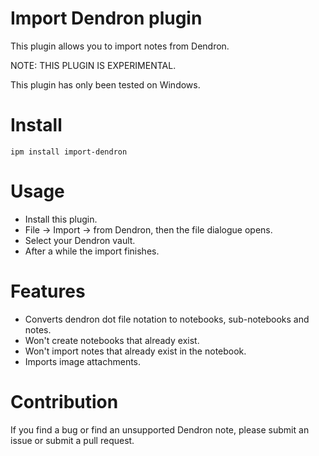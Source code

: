 # Import Dendron plugin

This plugin allows you to import notes from Dendron.

NOTE: THIS PLUGIN IS EXPERIMENTAL.

This plugin has only been tested on Windows.

# Install

```
ipm install import-dendron
```

# Usage

- Install this plugin.
- File -> Import -> from Dendron, then the file dialogue opens.
- Select your Dendron vault.
- After a while the import finishes.

# Features

 - Converts dendron dot file notation to notebooks, sub-notebooks and notes.
 - Won't create notebooks that already exist.
 - Won't import notes that already exist in the notebook.
 - Imports image attachments.

# Contribution

If you find a bug or find an unsupported Dendron note, please submit an issue or submit a pull request.
